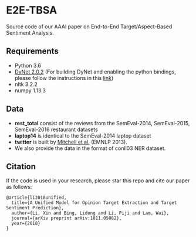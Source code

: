 # E2E-TBSA
Source code of our AAAI paper on End-to-End Target/Aspect-Based Sentiment Analysis.

## Requirements
* Python 3.6
* [DyNet 2.0.2](https://github.com/clab/dynet) (For building DyNet and enabling the python bindings, please follow the instructions in this [link](http://dynet.readthedocs.io/en/latest/python.html#manual-installation))
* nltk 3.2.2
* numpy 1.13.3

## Data
* **rest_total** consist of the reviews from the SemEval-2014, SemEval-2015, SemEval-2016 restaurant datasets
* **laptop14** is identical to the SemEval-2014 laptop dataset
* **twitter** is built by [Mitchell et al.](https://www.aclweb.org/anthology/D13-1171) (EMNLP 2013). 
* We also provide the data in the format of conll03 NER dataset.

## Citation
If the code is used in your research, please star this repo and cite our paper as follows:
```
@article{li2018unified,
  title={A Unified Model for Opinion Target Extraction and Target Sentiment Prediction},
  author={Li, Xin and Bing, Lidong and Li, Piji and Lam, Wai},
  journal={arXiv preprint arXiv:1811.05082},
  year={2018}
}
```


